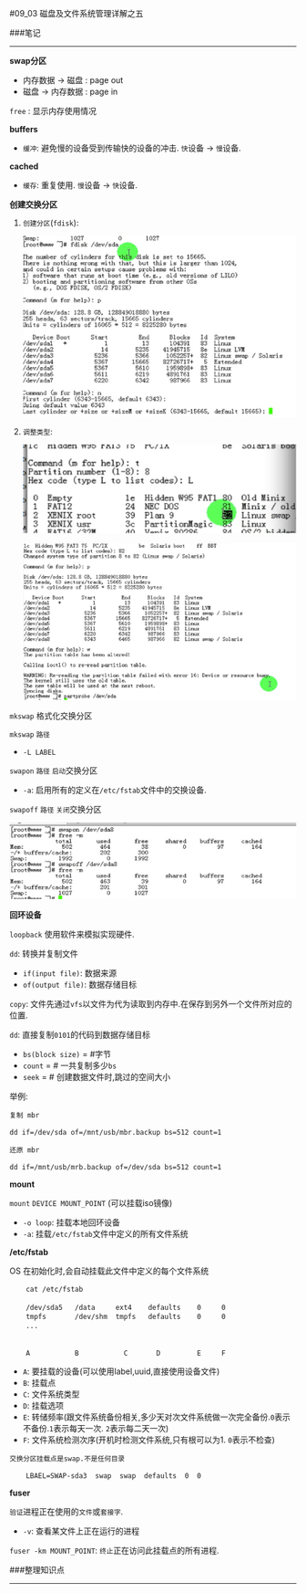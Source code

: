 #09_03 磁盘及文件系统管理详解之五

###笔记

---

**swap分区**

* 内存数据 -> 磁盘 : page out
* 磁盘 -> 内存数据 : page in

`free` : 显示内存使用情况

**buffers**

* `缓冲`: 避免慢的设备受到传输快的设备的冲击. `快`设备 -> `慢`设备.

**cached**

* `缓存`: 重复使用. `慢`设备 -> `快`设备.

**创建交换分区**

1. `创建分区`(`fdisk`):

	![创建分区](./img/09_03_1.png "创建分区")
	
2. `调整类型`:
	
	![调整类型](./img/09_03_2.png "调整类型")
	
	![调整类型](./img/09_03_3.png "调整类型")
	
`mkswap` 格式化交换分区

`mkswap` `路径`

* `-L LABEL`

`swapon` `路径` `启动`交换分区

* `-a`: 启用所有的定义在`/etc/fstab`文件中的交换设备.

`swapoff` `路径` `关闭`交换分区

![启动,关闭交换分区](./img/09_03_4.png "启动,关闭交换分区")

**回环设备**

`loopback` 使用软件来模拟实现硬件.

`dd`: 转换并复制文件

* `if(input file)`: 数据来源
* `of(output file)`: 数据存储目标

`copy`: 文件先通过`vfs`以文件为代为读取到内存中.在保存到另外一个文件所对应的位置.

`dd`: 直接复制`0101`的代码到数据存储目标

* `bs(block size)` = #字节
* `count` = # 一共复制多少`bs`
* `seek` = # 创建数据文件时,跳过的空间大小

举例:

`复制 mbr`

	dd if=/dev/sda of=/mnt/usb/mbr.backup bs=512 count=1
	
`还原 mbr`

	dd if=/mnt/usb/mrb.backup of=/dev/sda bs=512 count=1
	
**mount**

`mount` `DEVICE MOUNT_POINT` (可以挂载iso镜像)

* `-o loop`: 挂载本地回环设备
* `-a`: 挂载`/etc/fstab`文件中定义的所有文件系统

**/etc/fstab** 

OS 在初始化时,会自动挂载此文件中定义的每个文件系统

		cat /etc/fstab
		
		/dev/sda5	/data 	  ext4	  defaults	  0     0
		tmpfs		/dev/shm  tmpfs	  defaults	  0     0
		...
		
		
		A			B			C		D	      E     F		
* `A`: 要挂载的设备(可以使用label,uuid,直接使用设备文件)
* `B`: 挂载点
* `C`: 文件系统类型
* `D`: 挂载选项
* `E`: 转储频率(跟文件系统备份相关,多少天对次文件系统做一次完全备份.`0`表示不备份.`1`表示每天一次. `2`表示每二天一次)
* `F`: 文件系统检测次序(开机时检测文件系统,只有根可以为1. `0`表示不检查)

`交换分区挂载点是swap.不是任何目录`

		LBAEL=SWAP-sda3	 swap  swap  defaults  0  0

**fuser**

`验证`进程正在使用的`文件`或`套接字`.

* `-v`: 查看某文件上正在运行的进程

`fuser -km MOUNT_POINT`: `终止`正在访问此挂载点的所有进程. 	


###整理知识点

---
